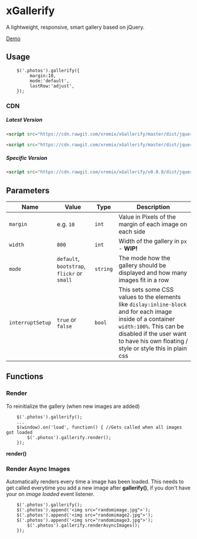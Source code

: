 # xGallerify

A lightweight, responsive, smart gallery based on jQuery.

[Demo](https://rawgit.com/xremix/xGallerify/master/Sample.html)

## Usage

```JS
	$('.photos').gallerify({
		 margin:10,
		 mode:'default',
		 lastRow:'adjust',
	});	
```
### CDN

##### Latest Version

```HTML
<script src="https://cdn.rawgit.com/xremix/xGallerify/master/dist/jquery.xgallerify.min.js"></script>
```

```HTML
<script src="https://cdn.rawgit.com/xremix/xGallerify/master/dist/jquery.xgallerify.js"></script>
```

##### Specific Version

```HTML
<script src="https://cdn.rawgit.com/xremix/xGallerify/v0.0.8/dist/jquery.xgallerify.min.js"></script>
```

## Parameters

| Name | Value | Type | Description |
|---|---|---|---|
| `margin` | e.g. `10`  | `int` | Value in Pixels of the margin of each image on each side  |
| `width` | `800` | `int` | Width of the gallery in `px` - **WIP!** |
| `mode` | `default`, `bootstrap`, `flickr` or `small`  | `string` | The mode how the gallery should be displayed and how many images fit in a row |
| `interruptSetup` | `true` or `false` | `bool` | This sets some CSS values to the elements like `dislay:inline-block` and for each image inside of a container `width:100%`. This can be disabled if the user want to have his own floating / style or style this in plain css |


## Functions

### Render
To reinitialize the gallery (when new images are added)
```JS
	$('.photos').gallerify();
	...
	$(window).on('load', function() { //Gets called when all images got loaded
		$('.photos').gallerify.render();	
	});
```

**render()**

### Render Async Images
Automatically renders every time a image has been loaded. This needs to get called everytime you add a new image after **gallerify()**, if you don't have your on *image loaded* event listener.

```JS
	$('.photos').gallerify();
	$('.photos').append('<img src="randomimage.jpg">');
	$('.photos').append('<img src="randomimage2.jpg">');
	$('.photos').append('<img src="randomimage3.jpg">');
		$('.photos').gallerify.renderAsyncImages();	
	});
```